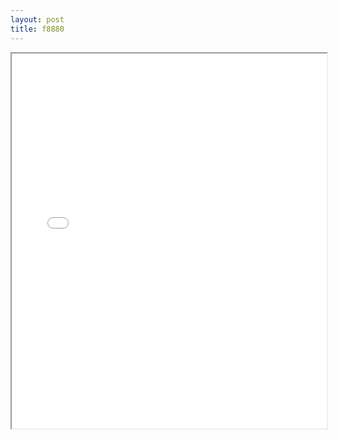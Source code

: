 ```yaml
---
layout: post
title: f8880
---
```


<div class="pdf-container">
<iframe src="/ea/assets/pdfs/misc/f8880.pdf" height="600" width="100%" allowFullScreen="true"></iframe>
</div>

